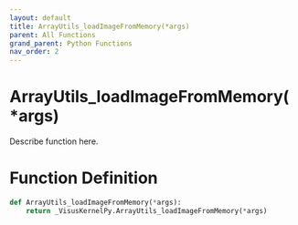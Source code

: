 ```yaml
---
layout: default
title: ArrayUtils_loadImageFromMemory(*args)
parent: All Functions
grand_parent: Python Functions
nav_order: 2
---
```


# ArrayUtils_loadImageFromMemory(*args)

Describe function here.

# Function Definition

```python
def ArrayUtils_loadImageFromMemory(*args):
    return _VisusKernelPy.ArrayUtils_loadImageFromMemory(*args)
```